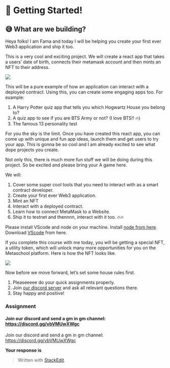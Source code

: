 ﻿# 🌈 Getting Started!

## **😅 What are we building?**

Heya folks! I am Fama and today I will be helping you create your first ever Web3 application and ship it too.

This is a very cool and exciting project. We will create a react app that takes a users’ date of birth, connects their metamask account and then mints an NFT to their address.

![](https://lh6.googleusercontent.com/Xyp-fKrsrdWPSomKzLdqJS8-DleqLBqNxHZcF58KTbt-2Qt1MTqjb4veevUVz7WX0Hj4bnXxG3uvQB6y2HkFwXio8dYptZjHy5e5Cj19DZuS8cnuxsZxrTdL9SGRU_JBTWw8dBG5)

This will be a pure example of how an application can interact with a deployed contract. Using this, you can create some engaging apps too. For example:

1.  A Harry Potter quiz app that tells you which Hogwartz House you belong to?
2.  A quiz app to see if you are BTS Army or not? (I love BTS!! 🔥)
3.  The famous 13 personality test

For you the sky is the limit. Once you have created this react app, you can come up with unique and fun app ideas, launch them and get users to try your app. This is gonna be so cool and I am already excited to see what dope projects you create.

Not only this, there is much more fun stuff we will be doing during this project. So be excited and please bring your A game here.

We will:

1.  Cover some super cool tools that you need to interact with as a smart contract developer.
2.  Create your first ever Web3 application.
3.  Mint an NFT
4.  Interact with a deployed contract.
5.  Learn how to connect MetaMask to a Website.
6.  Ship it to testnet and thennnn, interact with it too. 🔥🔥

Please install VScode and node on your machine. Install  [node from here](https://nodejs.org/en/). Download  [VScode](https://code.visualstudio.com/)  from here.

If you complete this course with me today, you will be getting a special NFT, a utility token, which will unlock many more opportunities for you on the Metaschool platform. Here is how the NFT looks like.

![](https://lh3.googleusercontent.com/LcZG5dDhsMFkgQ5hXaQosQyBFMVhW5J9rNx30XonmZJway3kX1rmzSet5jEQ4wLynQ-enzHpk-LWdgvS0tP2JrrglCFG1neAiINjOkwT6CNn_Ad-adacqif8Sm4TtaRkBlg0PWRa)

Now before we move forward, let’s set some house rules first.

1.  Pleaseeeee do your quick assignments properly.
2.  Join  [our discord server](https://discord.gg/vbVMUwXWgc)  and ask all relevant questions there.
3.  Stay happy and positive!

### Assignment

#### Join our discord and send a gm in gm channel: https://discord.gg/vbVMUwXWgc

Join our discord and send a gm in gm channel: https://discord.gg/vbVMUwXWgc

**Your response is**


> Written with [StackEdit](https://stackedit.io/).
